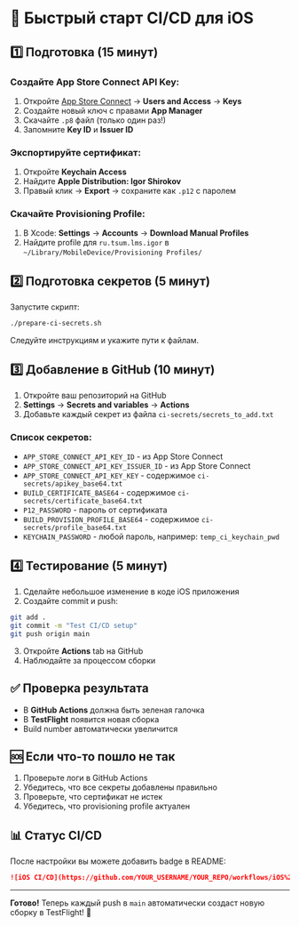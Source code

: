 # 🚀 Быстрый старт CI/CD для iOS

## 1️⃣ Подготовка (15 минут)

### Создайте App Store Connect API Key:
1. Откройте [App Store Connect](https://appstoreconnect.apple.com) → **Users and Access** → **Keys**
2. Создайте новый ключ с правами **App Manager**
3. Скачайте `.p8` файл (только один раз!)
4. Запомните **Key ID** и **Issuer ID**

### Экспортируйте сертификат:
1. Откройте **Keychain Access**
2. Найдите **Apple Distribution: Igor Shirokov**
3. Правый клик → **Export** → сохраните как `.p12` с паролем

### Скачайте Provisioning Profile:
1. В Xcode: **Settings** → **Accounts** → **Download Manual Profiles**
2. Найдите profile для `ru.tsum.lms.igor` в `~/Library/MobileDevice/Provisioning Profiles/`

## 2️⃣ Подготовка секретов (5 минут)

Запустите скрипт:
```bash
./prepare-ci-secrets.sh
```

Следуйте инструкциям и укажите пути к файлам.

## 3️⃣ Добавление в GitHub (10 минут)

1. Откройте ваш репозиторий на GitHub
2. **Settings** → **Secrets and variables** → **Actions**
3. Добавьте каждый секрет из файла `ci-secrets/secrets_to_add.txt`

### Список секретов:
- `APP_STORE_CONNECT_API_KEY_ID` - из App Store Connect
- `APP_STORE_CONNECT_API_KEY_ISSUER_ID` - из App Store Connect  
- `APP_STORE_CONNECT_API_KEY_KEY` - содержимое `ci-secrets/apikey_base64.txt`
- `BUILD_CERTIFICATE_BASE64` - содержимое `ci-secrets/certificate_base64.txt`
- `P12_PASSWORD` - пароль от сертификата
- `BUILD_PROVISION_PROFILE_BASE64` - содержимое `ci-secrets/profile_base64.txt`
- `KEYCHAIN_PASSWORD` - любой пароль, например: `temp_ci_keychain_pwd`

## 4️⃣ Тестирование (5 минут)

1. Сделайте небольшое изменение в коде iOS приложения
2. Создайте commit и push:
```bash
git add .
git commit -m "Test CI/CD setup"
git push origin main
```
3. Откройте **Actions** tab на GitHub
4. Наблюдайте за процессом сборки

## ✅ Проверка результата

- В **GitHub Actions** должна быть зеленая галочка
- В **TestFlight** появится новая сборка
- Build number автоматически увеличится

## 🆘 Если что-то пошло не так

1. Проверьте логи в GitHub Actions
2. Убедитесь, что все секреты добавлены правильно
3. Проверьте, что сертификат не истек
4. Убедитесь, что provisioning profile актуален

## 📊 Статус CI/CD

После настройки вы можете добавить badge в README:
```markdown
![iOS CI/CD](https://github.com/YOUR_USERNAME/YOUR_REPO/workflows/iOS%20Deploy%20to%20TestFlight/badge.svg)
```

---

**Готово!** Теперь каждый push в `main` автоматически создаст новую сборку в TestFlight! 🎉 